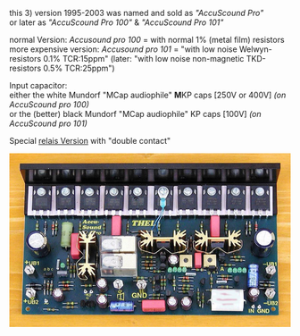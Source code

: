 this 3) version 1995-2003 was named and sold as *\"AccuScound Pro\"*  
or later as *\"AccuScound Pro 100\"* & *\"AccuScound Pro 101\"*  
  
normal Version: *Accusound pro 100* = with normal 1% (metal film) resistors  
more expensive version: *Accusound pro 101* = \"with low noise Welwyn-resistors 0.1% TCR:15ppm\" (later: \"with low noise non-magnetic TKD-resistors 0.5% TCR:25ppm\")  
  
Input capacitor:  
either the white Mundorf \"MCap audiophile\" **M**KP caps [250V or 400V] *(on AccuScound pro 100)*  
or the (better) black Mundorf \"MCap audiophile\" KP caps [100V] *(on AccuScound pro 101)*  
  
Special [relais Version](https://github.com/analoghifi/Thel-AccuSound-100/tree/main/docs/components%20datasheets/special%20relay%20version%201995-2003) with "double contact"   
  
<img src="https://github.com/analoghifi/Thel-AccuSound-100/blob/main/hardware/3)%20version%201995-2003/accusound_1995-2003.jpg" alt="">
